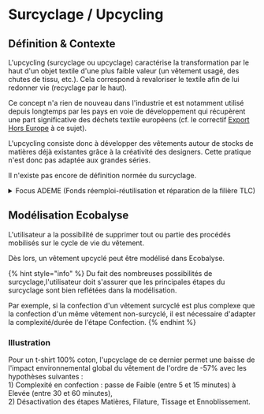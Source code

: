 # Surcyclage / Upcycling

## Définition & Contexte

L'upcycling (surcyclage ou upcyclage) caractérise la transformation par le haut d'un objet textile d'une plus faible valeur (un vêtement usagé, des chutes de tissu, etc.). Cela correspond à revaloriser le textile afin de lui redonner vie (recyclage par le haut).&#x20;

Ce concept n'a rien de nouveau dans l'industrie et est notamment utilisé depuis longtemps par les pays en voie de développement qui récupèrent une part significative des déchets textile européens (cf. le correctif [Export Hors Europe](https://fabrique-numerique.gitbook.io/ecobalyse/textile/complements-hors-acv/export-hors-europe) à ce sujet). &#x20;

L'upcycling consiste donc à développer des vêtements autour de stocks de matières déjà existantes grâce à la créativité des designers. Cette pratique n'est donc pas adaptée aux grandes séries.&#x20;

Il n'existe pas encore de définition normée du surcyclage.&#x20;

<details>

<summary>Focus ADEME (Fonds réemploi-réutilisation et réparation de la filière TLC)</summary>

Extrait de l'étude préalable publiée en 2022

"Le terme « upcycling » (ou surcyclage en français) est de plus en plus utilisé dans la profession. Le mot désignait au départ l’exploitation des matériaux délaissés au cours de la chaîne de production, par opposition au « recyclage » qui porte sur les produits en fin de vie. Bien que la définition de l’upcycling soit encore à construire, l’upcycling englobe désormais la transformation directe des matériaux en nouveaux produits, ou la transformation de pièces conçues pour en augmenter l’attrait. Le « up », marquant l’idée de tirer les matériaux vers le haut. L’upcycling n’a pas de définition règlementaire. Cette activité est considérée exclue du périmètre des études réparation et réemploi-réutilisation."

</details>

## Modélisation Ecobalyse

L'utilisateur a la possibilité de supprimer tout ou partie des procédés mobilisés sur le cycle de vie du vêtement.

Dès lors, un vêtement upcyclé peut être modélisé dans Ecobalyse.

{% hint style="info" %}
Du fait des nombreuses possibilités de surcyclage,l'utilisateur doit s'assurer que les principales étapes du surcyclage sont bien reflétées dans la modélisation.

Par exemple, si la confection d'un vêtement surcyclé est plus complexe que la confection d'un même vêtement non-surcyclé, il est nécessaire d'adapter la complexité/durée de l'étape Confection.&#x20;
{% endhint %}

### Illustration

Pour un t-shirt 100% coton, l'upcyclage de ce dernier permet une baisse de l'impact environnemental global du vêtement de l'ordre de -57% avec les hypothèses suivantes : \
1\) Complexité en confection : passe de Faible (entre 5 et 15 minutes) à Elevée (entre 30 et 60 minutes),\
2\) Désactivation des étapes Matières, Filature, Tissage et Ennoblissement.

<figure><img src="../../.gitbook/assets/Impact (uPts) d&#x27;un t-shirt 100% coton (upcyclé ou non).png" alt=""><figcaption></figcaption></figure>
